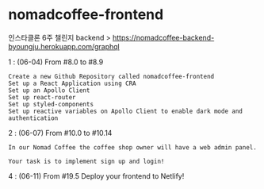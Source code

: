 # nomadcoffee-frontend
인스타클론 6주 챌린지
backend > https://nomadcoffee-backend-byoungju.herokuapp.com/graphql

1 : (06-04) From #8.0 to #8.9

    Create a new Github Repository called nomadcoffee-frontend
    Set up a React Application using CRA
    Set up an Apollo Client
    Set up react-router
    Set up styled-components
    Set up reactive variables on Apollo Client to enable dark mode and authentication

2 : (06-07) From #10.0 to #10.14

    In our Nomad Coffee the coffee shop owner will have a web admin panel.

    Your task is to implement sign up and login!


4 : (06-11) From #19.5
    Deploy your frontend to Netlify!